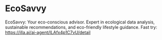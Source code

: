 # EcoSavvy
EcoSavvy: Your eco-conscious advisor. Expert in ecological data analysis, sustainable recommendations, and eco-friendly lifestyle guidance.
Fast try: https://illa.ai/ai-agent/ILAfx4p1C7vU/detail
